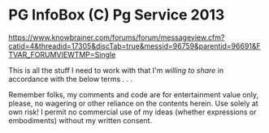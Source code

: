 # PG InfoBox (C) Pg Service 2013
https://www.knowbrainer.com/forums/forum/messageview.cfm?catid=4&threadid=17305&discTab=true&messid=96759&parentid=96691&FTVAR_FORUMVIEWTMP=Single

This is all the stuff I need to work with that I'm *willing to share* in accordance with the below terms . . .

Remember folks, my comments and code are for entertainment value only, please, no wagering or other reliance on the contents herein. Use solely at own risk! I permit no commercial use of my ideas (whether expressions or embodiments) without my written consent.
